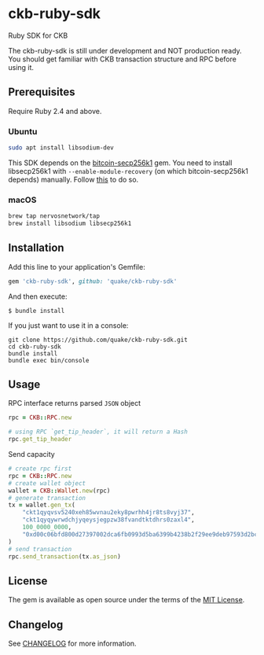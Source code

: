 # ckb-ruby-sdk

Ruby SDK for CKB

The ckb-ruby-sdk is still under development and NOT production ready. You should get familiar with CKB transaction structure and RPC before using it.

## Prerequisites

Require Ruby 2.4 and above.

### Ubuntu

```bash
sudo apt install libsodium-dev
```

This SDK depends on the [bitcoin-secp256k1](https://github.com/cryptape/ruby-bitcoin-secp256k1) gem. You need to install libsecp256k1 with `--enable-module-recovery` (on which bitcoin-secp256k1 depends) manually. Follow [this](https://github.com/cryptape/ruby-bitcoin-secp256k1#prerequisite) to do so.

### macOS

```bash
brew tap nervosnetwork/tap
brew install libsodium libsecp256k1
```

## Installation

Add this line to your application's Gemfile:

```ruby
gem 'ckb-ruby-sdk', github: 'quake/ckb-ruby-sdk'
```

And then execute:

    $ bundle install

If you just want to use it in a console:

```
git clone https://github.com/quake/ckb-ruby-sdk.git
cd ckb-ruby-sdk
bundle install
bundle exec bin/console
```

## Usage

RPC interface returns parsed `JSON` object

```ruby
rpc = CKB::RPC.new

# using RPC `get_tip_header`, it will return a Hash
rpc.get_tip_header
```

Send capacity

```ruby
# create rpc first
rpc = CKB::RPC.new
# create wallet object
wallet = CKB::Wallet.new(rpc)
# generate transaction
tx = wallet.gen_tx(
    "ckt1qyqvsv5240xeh85wvnau2eky8pwrhh4jr8ts8vyj37",
    "ckt1qyqywrwdchjyqeysjegpzw38fvandtktdhrs0zaxl4",
    100_0000_0000,
    "0xd00c06bfd800d27397002dca6fb0993d5ba6399b4238b2f29ee9deb97593d2bc".from_hex
)
# send transaction
rpc.send_transaction(tx.as_json)
```

## License

The gem is available as open source under the terms of the [MIT License](https://opensource.org/licenses/MIT).

## Changelog

See [CHANGELOG](CHANGELOG.md) for more information.

